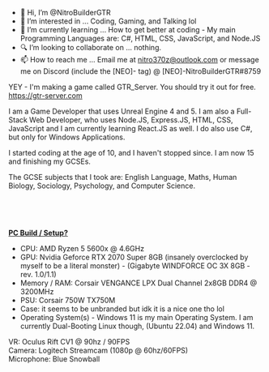 - 👋 Hi, I’m @NitroBuilderGTR
- 👀 I’m interested in ... Coding, Gaming, and Talking lol
- 🌱 I’m currently learning ... How to get better at coding - My main Programming Languages are: C#, HTML, CSS, JavaScript, and Node.JS
- 🔍 I’m looking to collaborate on ... nothing.
- 📫 How to reach me ... Email me at nitro370z@outlook.com or message me on Discord (include the [NEO]- tag) @ [NEO]-NitroBuilderGTR#8759


YEY - I'm making a game called GTR_Server. You should try it out for free. https://gtr-server.com

I am a Game Developer that uses Unreal Engine 4 and 5. I am also a Full-Stack Web Developer, who uses Node.JS, Express.JS, HTML, CSS, JavaScript and I am currently learning React.JS as well.
I do also use C#, but only for Windows Applications.

I started coding at the age of 10, and I haven't stopped since. I am now 15 and finishing my GCSEs.

The GCSE subjects that I took are: English Language, Maths, Human Biology, Sociology, Psychology, and Computer Science.
<p>&nbsp;</p>
<p>&nbsp;</p>

<ins>**PC Build / Setup?**<ins/>
- CPU: AMD Ryzen 5 5600x @  4.6GHz
- GPU: Nvidia Geforce RTX 2070 Super 8GB (insanely overclocked by myself to be a literal monster) - (Gigabyte WINDFORCE OC 3X 8GB - rev. 1.0/1.1)
- Memory / RAM: Corsair VENGANCE LPX Dual Channel 2x8GB DDR4 @ 3200MHz
- PSU: Corsair 750W TX750M
- Case: it seems to be unbranded but idk it is a nice one tho lol
- Operating System(s) - Windows 11 is my main Operating System. I am currently Dual-Booting Linux though, (Ubuntu 22.04) and Windows 11.

VR: Oculus Rift CV1 @ 90hz / 90FPS </br>
Camera: Logitech Streamcam (1080p @ 60hz/60FPS) </br>
Microphone: Blue Snowball
  <p>&nbsp;</p>
